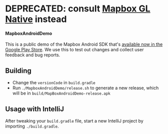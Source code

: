 # DEPRECATED: consult [Mapbox GL Native](https://github.com/mapbox/mapbox-gl-native) instead

#### MapboxAndroidDemo

This is a public demo of the Mapbox Android SDK that's [available now in the Google Play Store](https://play.google.com/store/apps/details?id=com.mapbox.mapboxandroiddemo).
We use this to test out changes and collect user feedback and bug reports.

## Building

* Change the `versionCode` in `build.gradle`
* Run `./MapboxAndroidDemo/release.sh` to generate a new release, which will be in `build/MapBoxAndroidDemo-release.apk`

## Usage with IntelliJ

After tweaking your `build.gradle` file, start a new IntelliJ project by importing
`./build.gradle`.
